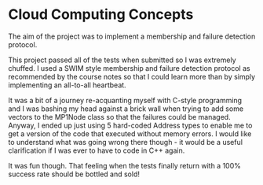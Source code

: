 # Cloud Computing Concepts

The aim of the project was to implement a membership and failure detection protocol.

This project passed all of the tests when submitted so I was extremely chuffed.  I used a SWIM style membership and failure detection protocol as recommended by the course notes so that I could learn more than by simply implementing an all-to-all heartbeat.

It was a bit of a journey re-acquanting myself with C-style programming and I was bashing my head against a brick wall when trying to add some vectors to the MP1Node class so that the failures could be managed.  Anyway, I ended up just using 5 hard-coded Address types to enable me to get a version of the code that executed without memory errors.  I would like to understand what was going wrong there though - it would be a useful clarification if I was ever to have to code in C++ again.

It was fun though.  That feeling when the tests finally return with a 100% success rate should be bottled and sold!
